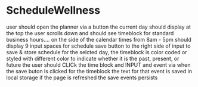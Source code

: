 # ScheduleWellness

user should open the planner via a button
the current day should display at the top
the user scrolls down and should see timeblock for standard business hours....
on the side of the calendar times from 8am - 5pm should display
9 input spaces for schedule
save button to the right side of input to save & store schedule
for the selcted day, the timeblock is color coded or styled with different color to indicate whether it is the past, present, or future
the user should CLICk the time block and INPUT and event via 
when the save buton is clicked for the timeblock
the text for that event is saved in local storage
if the page is refreshed the save events persists


